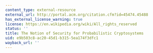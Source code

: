 ```yaml
---
content_type: external-resource
external_url: http://portal.acm.org/citation.cfm?id=45474.45488
has_external_license_warning: true
license: https://en.wikipedia.org/wiki/All_rights_reserved
status: ''
title: The Notion of Security for Probabilistic Cryptosystems
uid: e9b503c8-ac20-45d1-b315-5ea174f3dfc1
wayback_url: ''
---
```

